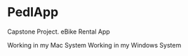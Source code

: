 # PedlApp
Capstone Project. eBike Rental App

Working in my Mac System
Working in my Windows System

